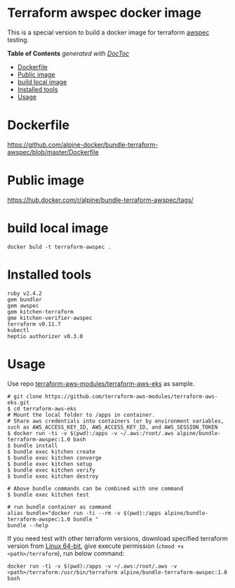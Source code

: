 # Terraform awspec docker image

This is a special version to build a docker image for terraform [awspec](https://github.com/k1LoW/awspec) testing.

<!-- START doctoc generated TOC please keep comment here to allow auto update -->
<!-- DON'T EDIT THIS SECTION, INSTEAD RE-RUN doctoc TO UPDATE -->
**Table of Contents**  *generated with [DocToc](https://github.com/thlorenz/doctoc)*

- [Dockerfile](#dockerfile)
- [Public image](#public-image)
- [build local image](#build-local-image)
- [Installed tools](#installed-tools)
- [Usage](#usage)

<!-- END doctoc generated TOC please keep comment here to allow auto update -->

# Dockerfile

https://github.com/alpine-docker/bundle-terraform-awspec/blob/master/Dockerfile

# Public image

https://hub.docker.com/r/alpine/bundle-terraform-awspec/tags/

# build local image

    docker buld -t terraform-awspec .

# Installed tools
```
ruby v2.4.2
gem bundler
gem awspec
gem kitchen-terraform
gme kitchen-verifier-awspec
terraform v0.11.7
kubectl
heptio authorizer v0.3.0
```
# Usage

Use repo [terraform-aws-modules/terraform-aws-eks](https://github.com/terraform-aws-modules/terraform-aws-eks.git) as sample.

    # git clone https://github.com/terraform-aws-modules/terraform-aws-eks.git
    $ cd terraform-aws-eks
    # Mount the local folder to /apps in container.
    # Share aws credentials into containers (or by environment variables, such as AWS_ACCESS_KEY_ID, AWS_ACCESS_KEY_ID, and AWS_SESSION_TOKEN
    $ docker run -ti -v $(pwd):/apps -v ~/.aws:/root/.aws alpine/bundle-terraform-awspec:1.0 bash
    $ bundle install
    $ bundle exec kitchen create
    $ bundle exec kitchen converge
    $ bundle exec kitchen setup
    $ bundle exec kitchen verify
    $ bundle exec kitchen destroy

    # Above bundle commands can be combined with one command
    $ bundle exec kitchen test

    # run bundle container as command
    alias bundle="docker run -ti --rm -v $(pwd):/apps alpine/bundle-terraform-awspec:1.0 bundle "
    bundle --help

If you need test with other terraform versions, download specified terraform version from [Linux 64-bit](https://www.terraform.io/downloads.html), give execute permission (`chmod +x <path>/terraform`), run below command:

    docker run -ti -v $(pwd):/apps -v ~/.aws:/root/.aws -v <path>/terraform:/usr/bin/terraform alpine/bundle-terraform-awspec:1.0 bash

